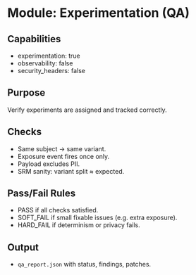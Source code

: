 # Module: Experimentation (QA)

## Capabilities
- experimentation: true
- observability: false
- security_headers: false

## Purpose
Verify experiments are assigned and tracked correctly.

## Checks
- Same subject → same variant.
- Exposure event fires once only.
- Payload excludes PII.
- SRM sanity: variant split ≈ expected.

## Pass/Fail Rules
- PASS if all checks satisfied.
- SOFT_FAIL if small fixable issues (e.g. extra exposure).
- HARD_FAIL if determinism or privacy fails.

## Output
- `qa_report.json` with status, findings, patches.
